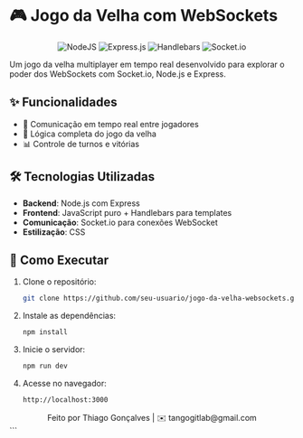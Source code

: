 # 🎮 Jogo da Velha com WebSockets

<div align="center">
  
  ![NodeJS](https://img.shields.io/badge/node.js-6DA55F?style=for-the-badge&logo=node.js&logoColor=white)
  ![Express.js](https://img.shields.io/badge/express.js-%23404d59.svg?style=for-the-badge&logo=express&logoColor=%2361DAFB)
  ![Handlebars](https://img.shields.io/badge/Handlebars-%23000000?style=for-the-badge&logo=Handlebars.js&logoColor=white)
  ![Socket.io](https://img.shields.io/badge/Socket.io-black?style=for-the-badge&logo=socket.io&badgeColor=010101)
  
</div>

Um jogo da velha multiplayer em tempo real desenvolvido para explorar o poder dos WebSockets com Socket.io, Node.js e Express.

## ✨ Funcionalidades

- 🔄 Comunicação em tempo real entre jogadores
- 🎯 Lógica completa do jogo da velha
- 📊 Controle de turnos e vitórias

## 🛠️ Tecnologias Utilizadas

- **Backend**: Node.js com Express
- **Frontend**: JavaScript puro + Handlebars para templates
- **Comunicação**: Socket.io para conexões WebSocket
- **Estilização**: CSS

## 🚀 Como Executar

1. Clone o repositório:
   ```bash
   git clone https://github.com/seu-usuario/jogo-da-velha-websockets.git

2. Instale as dependências:
   ```bash
   npm install

3. Inicie o servidor:
   ```bash
   npm run dev

4. Acesse no navegador:
   ```bash
   http://localhost:3000

<div align="center"> Feito por Thiago Gonçalves | ✉️ tangogitlab@gmail.com </div> ```
